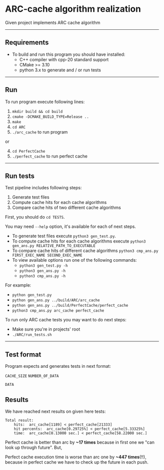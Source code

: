 # ARC-cache algorithm realization

Given project implements ARC cache algorithm

---

## Requirements
- To build and run this program you should have installed:
    - C++ compiler with cpp-20 standard support
    - CMake >= 3.10
    - python 3.x to generate and / or run tests 

---

## Run
To run program execute following lines:

1. `mkdir build && cd build`
2. `cmake -DCMAKE_BUILD_TYPE=Release ..`
3. `make`
4. `cd ARC`
5. `./arc_cache` to run program

or

4. `cd PerfectCache`
5. `./perfect_cache` to run perfect cache
---

## Run tests
Test pipeline includes following steps:
1. Generate test files
2. Compute cache hits for each cache algorithms
3. Compare cache hits of two different cache algorithms

First, you should do `cd TESTS`.

You may need `--help` option, it's available for each of next steps.

- To generate test files execute `python3 gen_test.py`.
- To compute cache hits for each cache algorithms execute `python3 gen_ans.py RELATIVE_PATH_TO_EXECUTABLE`
- To compare cache hits of different cache algorithms `python3 cmp_ans.py FIRST_EXEC_NAME SECOND_EXEC_NAME`
- To view available options run one of the following commands: 
    - `python3 gen_test.py -h`
    - `python3 gen_ans.py -h`
    - `python3 cmp_ans.py -h`


For example:
- `python gen_test.py`
- `python gen_ans.py ../build/ARC/arc_cache`
- `python gen_ans.py ../build/PerfectCache/perfect_cache`
- `python3 cmp_ans.py arc_cache perfect_cache`

To run only ARC cache tests you may want to do next steps:
- Make sure you're in projects' root
- `./ARC/run_tests.sh`

---

## Test format
Program expects and generates tests in next format:

`CACHE_SIZE` `NUMBER_OF_DATA` 

`DATA`

## Results
We have reached next results on given here tests:
```
Total result:
    hits:  arc_cache[1189] < perfect_cache[21333]
    hit percents:  arc_cache[0.29725%] < perfect_cache[5.33325%]
    time:  arc_cache[0.13000 sec.] < perfect_cache[58.22000 sec.]
```
Perfect cache is better than arc by **~17 times** because in first one we "can look up through future". But,

Perfect cache execution time is worse than arc one by **~447 times**(!!), because in perfect cache we have to check up the future in each push. 